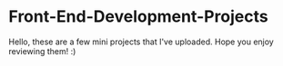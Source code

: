# Front-End-Development-Projects
Hello, these are a few mini projects that I've uploaded. Hope you enjoy reviewing them! :)
